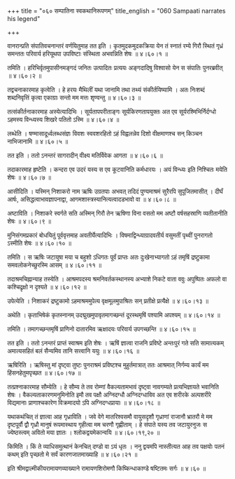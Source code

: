 +++
title = "०६० सम्पातिना स्वकथानिरूपणम्"
title_english = "060 Sampaati narrates his legend"

+++


वानरान्प्रति संपातिवचनान्तरं वर्णयितुमाह तत इति । कृतमुदकमुदकक्रिया येन
तं स्नातं रम्ये गिरौ स्थितं गृध्रं समन्ततः परिवार्य हरियूथपा उपविष्टाः
संस्थिता अभवन्निति शेषः  ॥  ४।६०।१  ॥   

  

तमिति । हरिभिर्वृतमुपासीनमङ्गदं जनितः उत्पादितः प्रत्ययः अङ्गदादिषु
विश्वासो येन स संपातिः पुनरब्रवीत्  ॥  ४।६०।२  ॥   

  

तद्वचनाकारमाह कृत्वेति । हे हरयः मैथिलीं यथा जानामि तथा तथ्यं
संकीर्तयिष्यामि । अतः निःशब्दं शब्दनिवृत्तिं कृत्वा एकाग्राः सन्तो मम
मत्तः शृण्वन्तु  ॥  ४।६०।३  ॥   

  

तत्संकीर्तनाकारमाह अस्येत्यादिभिः । सूर्यतापपरीताङ्गः सूर्यकिरणतापयुक्तः
अत एव सूर्यरश्मिभिर्निर्दग्धो ऽहमस्य विन्ध्यस्य शिखरे पतितो ऽस्मि  ॥ 
४।६०।४  ॥   

  

लब्धेति । षण्मासादूर्ध्वलब्धसंज्ञः विवशः स्ववशरहितो ऽहं विह्वलन्नेव दिशो
वीक्षमाणश्च सन् किञ्चन नाभिजानामि  ॥  ४।६०।५  ॥   

  

तत इति । ततो ऽनन्तरं सागरादीन् वीक्ष्य मतिर्विवेक आगता  ॥  ४।६०।६  ॥   

  

तदाकारमाह हृष्टेति । कन्दरा एव उदरं यस्य स एव कूटवानिति कर्मधारयः । अयं
विन्ध्यः इति निश्चितः मयेति शेषः  ॥  ४।६०।७  ॥   

  

आसीदिति । यस्मिन् निशाकरो नाम ऋषिः उग्रतपाः अभवत् तदिदं पुण्यमाश्रमं
सुरैरपि सुपूजितमासीत् । दीर्घं आर्षः, असिद्धत्वाभावज्ञापनाद्वा,
आगमशास्त्रस्यानित्यत्वादडभावो वा  ॥  ४।६०।८  ॥   

  

अष्टाविति । निशाकरे स्वर्गते सति अस्मिन् गिरौ तेन ऋषिणा विना वसतो मम
अष्टौ वर्षसहस्राणि व्यतीतानीति शेषः  ॥  ४।६०।९  ॥   

  

मुनिसंगमप्रकारं बोधयितुं पूर्ववृत्तमाह अवतीर्येत्यादिभिः ।
विषमाद्विन्ध्याग्रादवतीर्य वसुमतीं पृथ्वीं पुनरागतो ऽस्मीति शेषः  ॥ 
४।६०।१०  ॥   

  

तमिति । स ऋषिः जटायुषा मया च बहुशो ऽधिगतः पूर्वं प्राप्तः अतः
दुःखेनाभ्यागतो ऽहं तमृषिं द्रष्टुकामा समवलोकनेच्छुरस्मि आसम्  ॥  ४।६०।११
 ॥   

  

तदाश्रमचिह्नान्याह तस्येति । आश्रमपदस्य श्रमनिवर्तकस्थानस्य अभ्याशे
निकटे वाता ववुः अपुष्पितः अफलो वा कश्चिद्रृक्षो न दृश्यते  ॥  ४।६०।१२
 ॥   

  

उपेत्येति । निशाकरं द्रष्टुकामो ऽहमाश्रममुपेत्य वृक्षमूलमुपाश्रितः सन्
प्रतीक्षे प्रत्यैक्षे  ॥  ४।६०।१३  ॥   

  

अथेति । कृताभिषेकं कृतस्नानम् उदद्मुखमुपावृतमागच्छन्तं दूरस्थमृषिं
पश्यामि अपश्यम्  ॥  ४।६०।१४  ॥   

  

तमिति । तमागच्छन्तमृषिं प्राणिनो दातारमिव ऋक्षादयः परिवार्य उपगच्छन्ति
 ॥  ४।६०।१५  ॥   

  

तत इति । ततो ऽनन्तरं प्राप्तं स्वाश्रम इति शेषः । ऋषिं ज्ञात्वा राजनि
प्रविष्टे अन्तःपुरं गते सति सामात्यकम् अमात्यसहितं बलं सैन्यमिव तानि
सत्त्वानि ययुः  ॥  ४।६०।१६  ॥   

  

ऋषिरिति । ऋषिस्तु मां दृष्ट्वा तुष्टः पुनराश्रमं प्रविष्टश्च
मुहुर्तमात्रात् ततः आश्रमात् निर्गम्य कार्यं मम हिंसनहेतुमपृच्छत  ॥ 
४।६०।१७  ॥   

  

तत्प्रश्नाकारमाह सौम्येति । हे सौम्य ते तव रोम्णां वैकल्यतामभावं
दृष्ट्वा नावगम्यते प्रत्यभिज्ञायते भवानिति शेषः । वैकल्यताकारणमनुमिनोति
इमौ तव पक्षौ अग्निदग्धौ अग्निदग्धाविव अत एव शरीरके अल्पशरीरे विद्यमानाः
प्राणाश्चकारेण विक्रमादयो ऽपि अग्निदग्धप्रायाः  ॥  ४।६०।१८  ॥   

  

यथाकथंचित् तं ज्ञात्वा आह गृध्राविति । जवे वेगे मातरिश्वसमौ वायुसदृशौ
गृध्राणां राजानौ भ्रातरौ मे मम दृष्टपूर्वौ द्वौ गृध्रौ मानुषं रूपमास्थाय
गृहीत्वा मम चरणौ गृह्णीताम् । हे संपाते यस्य तव जटायुरनुजः स
ज्येष्ठस्त्वम् अवितो मया ज्ञातः । श्लोकद्वयमेकान्वयि  ॥  ४।६०।१९,२०  ॥   

  

किमिति । किं ते व्याधिसमुत्थानं केनचित् दण्डो वा ऽयं धृतः । ननु द्वयमपि
नास्तीत्यत आह तव पक्षयोः पतनं कथम् इति पृच्छतो मे सर्वं कारणजातमाख्याहि
 ॥  ४।६०।२१  ॥   

  

इति श्रीमद्वाल्मीकीयरामायणव्याख्याने रामायणशिरोमणौ किष्किन्धाकाण्डे
षष्टितमः सर्गः  ॥  ४।६०  ॥   

  


